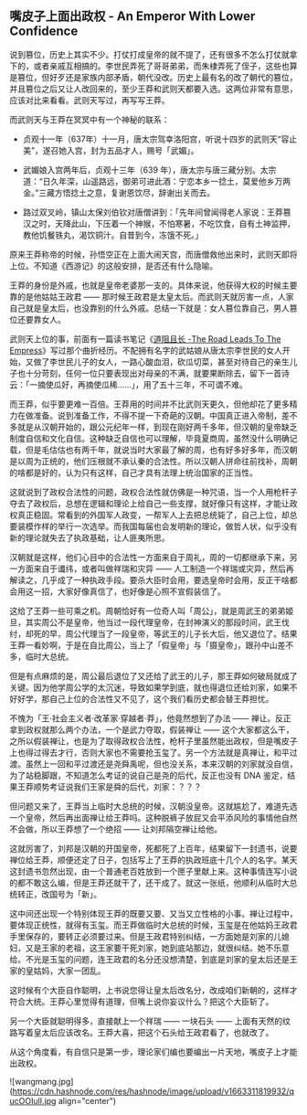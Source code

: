 ## 嘴皮子上面出政权 - An Emperor With Lower Confidence

说到篡位，历史上其实不少。打仗打成皇帝的就不提了，还有很多不怎么打仗就拿下的，或者亲戚互相搞的。李世民弄死了哥哥弟弟，而朱棣弄死了侄子，这些也算是篡位，但好歹还是家族内部矛盾，朝代没改。历史上最有名的改了朝代的篡位，并且篡位之后又让人改回来的，至少王莽和武则天都要入选。这两位非常有意思，应该对比来看看。武则天写过，再写写王莽。

而武则天与王莽在冥冥中有一个神秘的联系：

- 贞观十一年（637年）十一月，唐太宗驾幸洛阳宫，听说十四岁的武则天“容止美”，遂召她入宫，封为五品才人，赐号「武媚」。

- 武媚娘入宫两年后，贞观十三年（639 年），唐太宗与唐三藏分别。太宗道：“日久年深，山遥路远，御弟可进此酒：宁恋本乡一捻土，莫爱他乡万两金。”三藏方悟捻土之意，复谢恩饮尽，辞谢出关而去。

- 路过双叉岭，镇山太保刘伯钦对唐僧讲到：「先年间曾闻得老人家说：王莽篡汉之时，天降此山，下压着一个神猴，不怕寒暑，不吃饮食，自有土神监押，教他饥餐铁丸，渴饮铜汁。自昔到今，冻饿不死。」

原来王莽称帝的时候，孙悟空正在上面大闹天宫，而唐僧救他出来时，武则天即将上位。不知道《西游记》的这般安排，是否还有什么隐喻。

王莽的身份是外戚，也就是皇帝老婆那一支的。具体来说，他获得大权的时候主要靠的是他姑姑王政君 —— 那时候王政君是太皇太后。而武则天就厉害一点，人家自己就是皇太后，也没靠别的什么外戚。总结一下就是：女人篡位靠自己，男人篡位还要靠女人。

武则天上位的事，前面有一篇读书笔记《[道阻且长 -The Road Leads To The Empress](https://someonegao.com/the-road-leads-to-the-empress)》写过那个曲折经历。不配拥有名字的武姑娘从唐太宗李世民的女人开始，又做了李世民儿子的女人，一路心酸血泪，砍瓜切菜，甚至对待自己的亲生儿子也十分苛刻，任何一位只要表现出对母亲的不满，就要果断除去，留下一首诗云：「一摘使瓜好，再摘使瓜稀……」，用了五十三年，不可谓不难。

而王莽，似乎要更难一百倍。王莽用的时间并不比武则天更久，但他却花了更多精力在做准备。说到准备工作，不得不提一下奇葩的汉朝。中国真正进入帝制，差不多就是从汉朝开始的，跟公元纪年一样，到现在刚好两千多年，但汉朝的皇帝缺乏制度自信和文化自信。这种缺乏自信也可以理解，毕竟夏商周，虽然没什么明确记载，但是毛估估也有两千年，就说当时大家最了解的周，也有好多好多年，而汉朝是以周为正统的，他们压根就不承认秦的合法性。所以汉朝人拼命往前找补，周朝的啥都是好的，认为只有这样，自己才具有法理上统治国家的正当性。

这就说到了政权合法性的问题，政权合法性就仿佛是一种咒语，当一个人用枪杆子夺去了政权后，总想在逻辑和理论上给自己一些支撑，就好像只有这样，才能让政权真正稳固。常看到的外国军人政变，一帮军人上去把总统毙了，自己上位，却总要装模作样的举行一次选举。而我国每届也会发明新的理论，做哲人状，似乎没有新的理论就失去了执政基础，让人匪夷所思。

汉朝就是这样，他们心目中的合法性一方面来自于周礼，周的一切都继承下来，另一方面来自于谶纬，或者叫做祥瑞和灾异 —— 人工制造一个祥瑞或灾异，然后再解读之，几乎成了一种执政手段。要杀大臣时会用，要选皇帝时会用，反正干啥都会用这一招，大家好像真信了，也好像是心照不宣假装信了。

这给了王莽一些可乘之机。周朝恰好有一位奇人叫「周公」，就是周武王的弟弟姬旦，其实周公不是皇帝，他当过一段代理皇帝，在封神演义的那段时间，武王伐纣，却死的早，周公代理当了一段皇帝，等武王的儿子长大后，他又退位了。结果王莽一看妙啊，于是在自比周公，当上了「假皇帝」与「摄皇帝」，跟孙中山差不多，临时大总统。

但是有点麻烦的是，周公最后退位了又还给了武王的儿子，那王莽如何破局就成了关键。因为他学周公学的太沉迷，导致如果学到底，就也得退位还给刘家，如果不好好学，那自己上位的合法性又不见了，这个我们看历史都会替王莽担忧。

不愧为「王·社会主义者·改革家·穿越者·莽」，他竟然想到了办法 —— 禅让。反正拿到政权就那么两个办法，一个是武力夺取，假装禅让 —— 这个大家都这么干，之所以假装禅让，也是为了取得政权合法性，枪杆子里虽然能出政权，但是嘴皮子上也得过得去才行，否则大家也不需要抢玉玺了。另一个方法就是真禅让，和平过渡。虽然上一回和平过渡还是尧舜禹呢，但也没关系，本来汉朝的刘家就没自信，为了站稳脚跟，不知道怎么考证的说自己是尧的后代，反正也没有 DNA 鉴定，结果王莽顺势考证说我们王家是舜的后代，刘家：？？？

但问题又来了，王莽当上临时大总统的时候，汉朝没皇帝。这就尴尬了，难道先选一个皇帝，然后再出面禅让给王莽吗。这种脱裤子放屁又会平添风险的事情他自然不会做，所以王莽想了一个绝招 —— 让刘邦隔空禅让给他。

这就厉害了，刘邦是汉朝的开国皇帝，死都死了上百年，结果留下一封遗书，说要禅位给王莽，顺便还定了日子，包括写上了王莽的执政班底十几个人的名字。某天这封遗书忽然出现，由一个普通老百姓放到一个匣子里献上来。这种事情连写小说的都不敢这么编，但是王莽还就干了，还干成了。就这一张纸，他顺利从临时大总统转正，改国号为「新」。

这中间还出现一个特别体现王莽的既要又要、又当又立性格的小事。禅让过程中，要体现正统性，就得有玉玺。而王莽做临时大总统的时候，玉玺是在他姑妈王政君手里保存的，要转正必须要过来。但是王政君特别纠结，一方面她是刘家的儿媳妇，又是王家的老祖，这王家要干死刘家，她到底站那边，就很纠结。她不乐意给。不光是玉玺的问题，连王政君的名分还没想清楚，到底是刘家的皇太后还是王家的皇姑妈，大家一团乱。

这时候有个大臣自作聪明，上书说您得让皇太后改名分，改成咱们新朝的，这样才符合大统。王莽心里觉得有道理，但嘴上说你妄议什么？把这个大臣斩了。

另一个大臣就聪明得多，直接献上一个祥瑞 —— 一块石头 —— 上面有天然的纹路写着皇太后应该改名。王莽大喜，把这个石头给王政君看了，也就改了。

从这个角度看，有自信只是第一步，理论家们编也要编出一片天地，嘴皮子上才能出政权。


![wangmang.jpg](https://cdn.hashnode.com/res/hashnode/image/upload/v1663311819932/qucOOIulI.jpg align="center")
